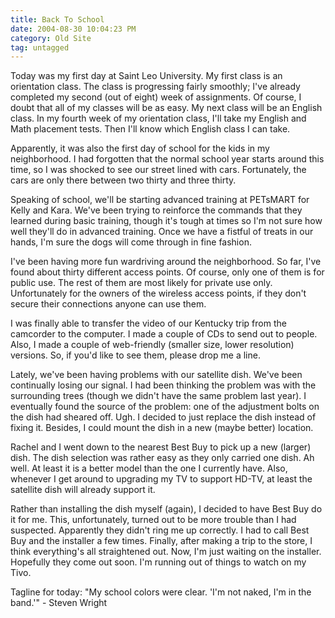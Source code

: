 ```yaml
---
title: Back To School
date: 2004-08-30 10:04:23 PM
category: Old Site
tag: untagged
---
```


Today was my first day at Saint Leo University. My first class is an orientation class. The class is progressing fairly smoothly; I've already completed my second (out of eight) week of assignments. Of course, I doubt that all of my classes will be as easy. My next class will be an English class. In my fourth week of my orientation class, I'll take my English and Math placement tests. Then I'll know which English class I can take.

Apparently, it was also the first day of school for the kids in my neighborhood. I had forgotten that the normal school year starts around this time, so I was shocked to see our street lined with cars. Fortunately, the cars are only there between two thirty and three thirty.

Speaking of school, we'll be starting advanced training at PETsMART for Kelly and Kara. We've been trying to reinforce the commands that they learned during basic training, though it's tough at times so I'm not sure how well they'll do in advanced training. Once we have a fistful of treats in our hands, I'm sure the dogs will come through in fine fashion.

I've been having more fun wardriving around the neighborhood. So far, I've found about thirty different access points. Of course, only one of them is for public use. The rest of them are most likely for private use only. Unfortunately for the owners of the wireless access points, if they don't secure their connections anyone can use them.

I was finally able to transfer the video of our Kentucky trip from the camcorder to the computer. I made a couple of CDs to send out to people. Also, I made a couple of web-friendly (smaller size, lower resolution) versions. So, if you'd like to see them, please drop me a line.

Lately, we've been having problems with our satellite dish. We've been continually losing our signal. I had been thinking the problem was with the surrounding trees (though we didn't have the same problem last year). I eventually found the source of the problem: one of the adjustment bolts on the dish had sheared off. Ugh. I decided to just replace the dish instead of fixing it. Besides, I could mount the dish in a new (maybe better) location.

Rachel and I went down to the nearest Best Buy to pick up a new (larger) dish. The dish selection was rather easy as they only carried one dish. Ah well. At least it is a better model than the one I currently have. Also, whenever I get around to upgrading my TV to support HD-TV, at least the satellite dish will already support it.

Rather than installing the dish myself (again), I decided to have Best Buy do it for me. This, unfortunately, turned out to be more trouble than I had suspected. Apparently they didn't ring me up correctly. I had to call Best Buy and the installer a few times. Finally, after making a trip to the store, I think everything's all straightened out. Now, I'm just waiting on the installer. Hopefully they come out soon. I'm running out of things to watch on my Tivo.

Tagline for today: "My school colors were clear. 'I'm not naked, I'm in the band.'" - Steven Wright

